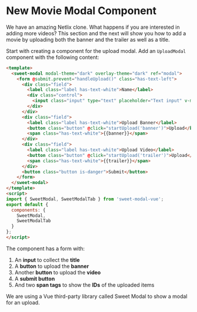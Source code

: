 # New Movie Modal Component

We have an amazing Netlix clone. What happens if you are interested in adding more videos? This section and the next will show you how to add a movie by uploading both the banner and the trailer as well as a title.

Start with creating a component for the upload modal. Add an `UploadModal` component with the following content:

```html
<template>
  <sweet-modal modal-theme="dark" overlay-theme="dark" ref="modal">
    <form @submit.prevent="handleUpload()" class="has-text-left">
      <div class="field">
        <label class="label has-text-white">Name</label>
        <div class="control">
          <input class="input" type="text" placeholder="Text input" v-model="title">
        </div>
      </div>
      <div class="field">
        <label class="label has-text-white">Upload Banner</label>
        <button class="button" @click="startUpload('banner')">Upload</button>
        <span class="has-text-white">{{banner}}</span>
      </div>
      <div class="field">
        <label class="label has-text-white">Upload Video</label>
        <button class="button" @click="startUpload('trailer')">Upload</button>
        <span class="has-text-white">{{trailer}}</span>
      </div>
      <button class="button is-danger">Submit</button>
    </form>
  </sweet-modal>
</template>
<script>
import { SweetModal, SweetModalTab } from 'sweet-modal-vue';
export default {
  components: {
    SweetModal,
    SweetModalTab
  }
};
</script>
```

The component has a form with:


1. An **input** to collect the **title**
2. A **button** to upload the **banner**
3. Another **button** to upload the **video**
4. A **submit button**
5. And two **span tags** to show the **IDs** of the uploaded items

We are using a Vue third-party library called Sweet Modal to show a modal for an upload.
